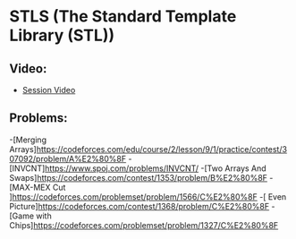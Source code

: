 # STLS (The Standard Template Library (STL))

## Video:

- [Session Video ](https://www.youtube.com/watch?v=L8P6z9kZS3Y&list=PLPifUnUwWhAYXV6ECIS-6KzB8J7ibdwTJ&index=4)


## Problems:
-[Merging Arrays]https://codeforces.com/edu/course/2/lesson/9/1/practice/contest/307092/problem/A%E2%80%8F
-[INVCNT]https://www.spoj.com/problems/INVCNT/
-[Two Arrays And Swaps]https://codeforces.com/contest/1353/problem/B%E2%80%8F
-[MAX-MEX Cut ]https://codeforces.com/problemset/problem/1566/C%E2%80%8F
-[ Even Picture]https://codeforces.com/contest/1368/problem/C%E2%80%8F
-[Game with Chips]https://codeforces.com/problemset/problem/1327/C%E2%80%8F
